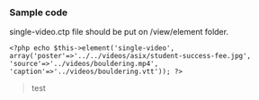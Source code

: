
### Sample code
single-video.ctp file should be put on /view/element folder.

    <?php echo $this->element('single-video', array('poster'=>'../../videos/asix/student-success-fee.jpg',
    'source'=>'../videos/bouldering.mp4', 'caption'=>'../videos/bouldering.vtt')); ?>

> test


